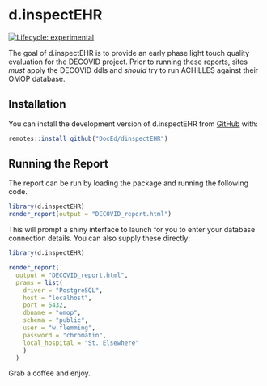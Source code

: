 
<!-- README.md is generated from README.Rmd. Please edit that file -->

# d.inspectEHR

<!-- badges: start -->

[![Lifecycle:
experimental](https://img.shields.io/badge/lifecycle-experimental-orange.svg)](https://www.tidyverse.org/lifecycle/#experimental)
<!-- badges: end -->

The goal of d.inspectEHR is to provide an early phase light touch
quality evaluation for the DECOVID project. Prior to running these
reports, sites *must* apply the DECOVID ddls and *should* try to run
ACHILLES against their OMOP database.

## Installation

You can install the development version of d.inspectEHR from
[GitHub](https://www.github.com/DocEd/dinspectEHR) with:

``` r
remotes::install_github("DocEd/dinspectEHR")
```

## Running the Report

The report can be run by loading the package and running the following
code.

``` r
library(d.inspectEHR)
render_report(output = "DECOVID_report.html")
```

This will prompt a shiny interface to launch for you to enter your
database connection details. You can also supply these directly:

``` r
library(d.inspectEHR)

render_report(
  output = "DECOVID_report.html",
  prams = list(
    driver = "PostgreSQL",
    host = "localhost",
    port = 5432,
    dbname = "omop",
    schema = "public",
    user = "w.flemming",
    password = "chromatin",
    local_hospital = "St. Elsewhere"
    )
  )
```

Grab a coffee and enjoy.
